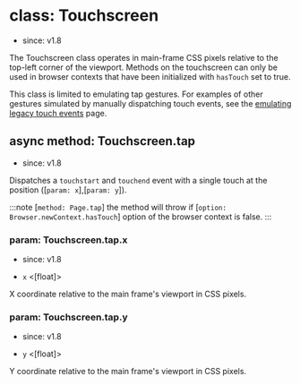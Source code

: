 # class: Touchscreen
* since: v1.8

The Touchscreen class operates in main-frame CSS pixels relative to the top-left corner of the viewport. Methods on the
touchscreen can only be used in browser contexts that have been initialized with `hasTouch` set to true.

This class is limited to emulating tap gestures. For examples of other gestures simulated by manually dispatching touch events, see the [emulating legacy touch events](../touch-events.md) page.

## async method: Touchscreen.tap
* since: v1.8

Dispatches a `touchstart` and `touchend` event with a single touch at the position ([`param: x`],[`param: y`]).

:::note
[`method: Page.tap`] the method will throw if [`option: Browser.newContext.hasTouch`] option of the browser context is false.
:::

### param: Touchscreen.tap.x
* since: v1.8
- `x` <[float]>

X coordinate relative to the main frame's viewport in CSS pixels.

### param: Touchscreen.tap.y
* since: v1.8
- `y` <[float]>

Y coordinate relative to the main frame's viewport in CSS pixels.
